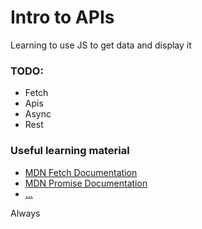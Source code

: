 # Intro to APIs 
Learning to use JS to get data and display it

### TODO: 
* Fetch
* Apis
* Async
* Rest

### Useful learning material

- [MDN Fetch Documentation](https://developer.mozilla.org/en-US/docs/Web/API/Fetch_API)
- [MDN Promise Documentation](https://developer.mozilla.org/en-US/docs/Web/JavaScript/Reference/Global_Objects/Promise)
- [...]()

Always 